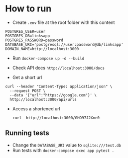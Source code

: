 # How to run
- Create `.env` file at the root folder with this content

```
POSTGRES_USER=user
POSTGRES_DB=linksapp
POSTGRES_PASSWORD=password
DATABASE_URI='postgresql://user:password@db/linksapp'
DOMAIN_NAME=http://localhost:3000
```
- Run `docker-compose up -d --build`

- Check API docs `http://localhost:3000/docs`

- Get a short url 

```
curl --header "Content-Type: application/json" \
  --request POST \
  --data '{"url":"https://google.com"}' \
  http://localhost:3000/api/urls
```
- Access a shortened url
  ```
  curl  http://localhost:3000/GHO97J2Xne0
  
  ```

## Running tests

- Change the `DATABASE_URI` value to `sqlite:///test.db`
- Run tests with `docker-compose exec app pytest .`


